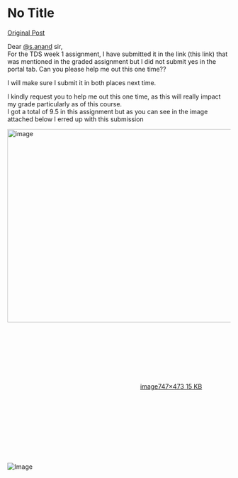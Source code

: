 # No Title

[Original Post](https://discourse.onlinedegree.iitm.ac.in/t/165396/11)

<p>Dear <a class="mention" href="/u/s.anand">@s.anand</a> sir,<br>
For the TDS week 1 assignment, I have submitted it in the link (this link) that was mentioned in the graded assignment but I did not submit yes in the portal tab. Can you please help me out this one time??</p>
<p>I will make sure I submit it in both places next time.</p>
<p>I kindly request you to help me out this one time, as this will really impact my grade particularly as of this course.<br>
I got a total of 9.5 in this assignment but as you can see in the image attached below I erred up with this submission<br>
<div class="lightbox-wrapper"><a class="lightbox" href="https://europe1.discourse-cdn.com/flex013/uploads/iitm/original/3X/0/6/06e671d604773ce8d8708608a4ec889ac8d28621.png" data-download-href="/uploads/short-url/Z2AAWl6K2WMrUgBsI1v8f98mVb.png?dl=1" title="image" rel="noopener nofollow ugc"><img src="https://europe1.discourse-cdn.com/flex013/uploads/iitm/optimized/3X/0/6/06e671d604773ce8d8708608a4ec889ac8d28621_2_690x436.png" alt="image" data-base62-sha1="Z2AAWl6K2WMrUgBsI1v8f98mVb" width="690" height="436" srcset="https://europe1.discourse-cdn.com/flex013/uploads/iitm/optimized/3X/0/6/06e671d604773ce8d8708608a4ec889ac8d28621_2_690x436.png, https://europe1.discourse-cdn.com/flex013/uploads/iitm/original/3X/0/6/06e671d604773ce8d8708608a4ec889ac8d28621.png 1.5x, https://europe1.discourse-cdn.com/flex013/uploads/iitm/original/3X/0/6/06e671d604773ce8d8708608a4ec889ac8d28621.png 2x" data-dominant-color="FCFCFC"><div class="meta"><svg class="fa d-icon d-icon-far-image svg-icon" aria-hidden="true"><use href="#far-image"></use></svg><span class="filename">image</span><span class="informations">747×473 15 KB</span><svg class="fa d-icon d-icon-discourse-expand svg-icon" aria-hidden="true"><use href="#discourse-expand"></use></svg></div></a></div></p>

![Image](https://europe1.discourse-cdn.com/flex013/uploads/iitm/optimized/3X/0/6/06e671d604773ce8d8708608a4ec889ac8d28621_2_690x436.png)